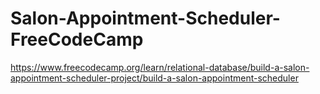 # Salon-Appointment-Scheduler-FreeCodeCamp
https://www.freecodecamp.org/learn/relational-database/build-a-salon-appointment-scheduler-project/build-a-salon-appointment-scheduler
